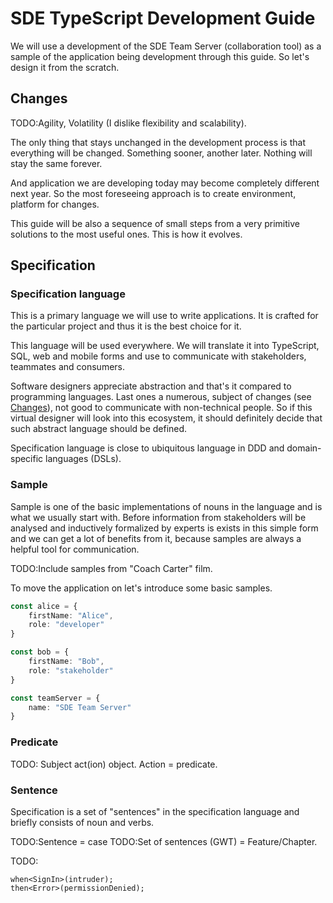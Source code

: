 # SDE TypeScript Development Guide
We will use a development of the SDE Team Server (collaboration tool) as a
sample of the application being development through this guide. So let's design
it from the scratch.

## Changes
TODO:Agility, Volatility (I dislike flexibility and scalability).

The only thing that stays unchanged in the development process is that everything
will be changed. Something sooner, another later. Nothing will stay the same
forever.

And application we are developing today may become completely different next
year. So the most foreseeing approach is to create environment, platform for
changes.

This guide will be also a sequence of small steps from a very primitive solutions
to the most useful ones. This is how it evolves.

## Specification

### Specification language
This is a primary language we will use to write applications. It is crafted for
the particular project and thus it is the best choice for it.

This language will be used everywhere. We will translate it into TypeScript,
SQL, web and mobile forms and use to communicate with stakeholders, teammates
and consumers.

Software designers appreciate abstraction and that's it compared to programming
languages. Last ones a numerous, subject of changes (see [Changes](#changes)),
not good to communicate with non-technical people. So if this virtual designer
will look into this ecosystem, it should definitely decide that such abstract
language should be defined.

Specification language is close to ubiquitous language in DDD and domain-specific
languages (DSLs).

### Sample
Sample is one of the basic implementations of nouns in the language and is what
we usually start with. Before information from stakeholders will be analysed and
inductively formalized by experts is exists in this simple form and we can get a
lot of benefits from it, because samples are always a helpful tool for
communication.

TODO:Include samples from "Coach Carter" film.

To move the application on let's introduce some basic samples.

```typescript
const alice = {
    firstName: "Alice",
    role: "developer"
}

const bob = {
    firstName: "Bob",
    role: "stakeholder"
}

const teamServer = {
    name: "SDE Team Server"
}
```

### Predicate

TODO: Subject act(ion) object. Action = predicate.

### Sentence
Specification is a set of "sentences" in the specification language and briefly
consists of noun and verbs.

TODO:Sentence = case
TODO:Set of sentences (GWT) = Feature/Chapter.

TODO:
```
when<SignIn>(intruder);
then<Error>(permissionDenied);
```